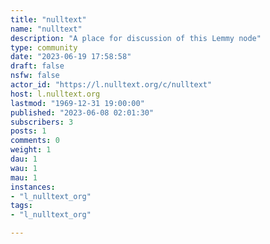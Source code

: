 ```yaml
---
title: "nulltext" 
name: "nulltext"
description: "A place for discussion of this Lemmy node"
type: community
date: "2023-06-19 17:58:58"
draft: false
nsfw: false
actor_id: "https://l.nulltext.org/c/nulltext"
host: l.nulltext.org
lastmod: "1969-12-31 19:00:00"
published: "2023-06-08 02:01:30"
subscribers: 3
posts: 1
comments: 0
weight: 1
dau: 1
wau: 1
mau: 1
instances:
- "l_nulltext_org"
tags: 
- "l_nulltext_org"

---
```

